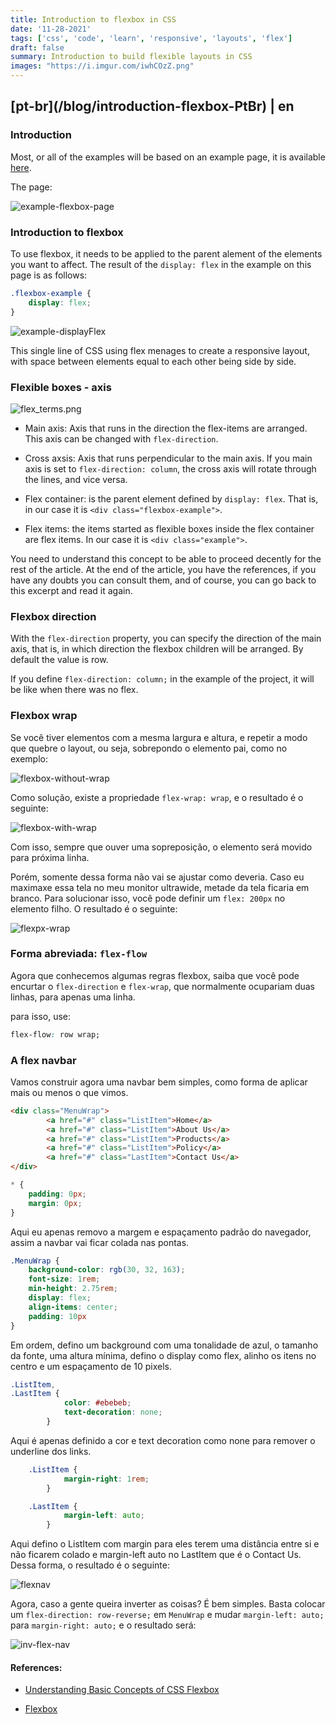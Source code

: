 ```yaml
---
title: Introduction to flexbox in CSS
date: '11-28-2021'
tags: ['css', 'code', 'learn', 'responsive', 'layouts', 'flex']
draft: false
summary: Introduction to build flexible layouts in CSS
images: "https://i.imgur.com/iwhCOzZ.png"
---
```


<h2>[pt-br](/blog/introduction-flexbox-PtBr) | en</h2>

### Introduction

Most, or all of the examples will be based on an example page, it is available [here](https://gist.github.com/vit0rr/7409ea0efdf47b56728e7125a2644cb1).

The page:

![example-flexbox-page](https://i.imgur.com/CVBWOTS.png)

### Introduction to flexbox

To use flexbox, it needs to be applied to the parent alement of the elements you want to affect. The result of the `display: flex` in the example on this page is as follows:
```css
.flexbox-example {
    display: flex;
}
```
![example-displayFlex](https://i.imgur.com/OnUZvoM.png)

This single line of CSS using flex menages to create a responsive layout, with space between elements equal to each other being side by side. 

### Flexible boxes - axis

![flex_terms.png](https://i.imgur.com/upLbBGL.png)

- Main axis: Axis that runs in the direction the flex-items are arranged. This axis can be changed with `flex-direction`.

- Cross axsis: Axis that runs perpendicular to the main axis. If you main axis is set to `flex-direction: column`, the cross axis will rotate through the lines, and vice versa.

- Flex container: is the parent element defined by `display: flex`. That is, in our case it is `<div class="flexbox-example">`.

- Flex items: the items started as flexible boxes inside the flex container are flex items. In our case it is `<div class="example">`.

You need to understand this concept to be able to proceed decently for the rest of the article. At the end of the article, you have the references, if you have any doubts you can consult them, and of course, you can go back to this excerpt and read it again.

### Flexbox direction

With the `flex-direction` property, you can specify the direction of the main axis, that is, in which direction the flexbox children will be arranged. By default the value is row.

If you define `flex-direction: column;` in the example of the project, it will be like when there was no flex.

### Flexbox wrap

Se você tiver elementos com a mesma largura e altura, e repetir a modo que quebre o layout, ou seja, sobrepondo o elemento pai, como no exemplo:

![flexbox-without-wrap](https://i.imgur.com/CoFHmht.png)

Como solução, existe a propriedade `flex-wrap: wrap`, e o resultado é o seguinte:

![flexbox-with-wrap](https://i.imgur.com/QEriUvf.png)

Com isso, sempre que ouver uma sopreposição, o elemento será movido para próxima linha.

Porém, somente dessa forma não vai se ajustar como deveria. Caso eu maximaxe essa tela no meu monitor ultrawide, metade da tela ficaria em branco. Para solucionar isso, você pode definir um `flex: 200px` no elemento filho. O resultado é o seguinte:

![flexpx-wrap](https://i.imgur.com/QrM6GSz.png)

### Forma abreviada: `flex-flow`

Agora que conhecemos algumas regras flexbox, saiba que você pode encurtar o `flex-direction` e `flex-wrap`, que normalmente ocupariam duas linhas, para apenas uma linha.

para isso, use:

```css
flex-flow: row wrap;
```

### A flex navbar

Vamos construir agora uma navbar bem simples, como forma de aplicar mais ou menos o que vimos.

```html
<div class="MenuWrap">
        <a href="#" class="ListItem">Home</a>
        <a href="#" class="ListItem">About Us</a>
        <a href="#" class="ListItem">Products</a>
        <a href="#" class="ListItem">Policy</a>
        <a href="#" class="LastItem">Contact Us</a>
</div>
```

```css
* {
    padding: 0px;
    margin: 0px;
}
```

Aqui eu apenas removo a margem e espaçamento padrão do navegador, assim a navbar vai ficar colada nas pontas.

```css 
.MenuWrap {
    background-color: rgb(30, 32, 163);
    font-size: 1rem;
    min-height: 2.75rem;
    display: flex;
    align-items: center;
    padding: 10px
}
```

Em ordem, defino um background com uma tonalidade de azul, o tamanho da fonte, uma altura mínima, defino o display como flex, alinho os itens no centro e um espaçamento de 10 pixels.

```css
.ListItem,
.LastItem {
            color: #ebebeb;
            text-decoration: none;
        }
```

Aqui é apenas definido a cor e text decoration como none para remover o underline dos links.

```css
    .ListItem {
            margin-right: 1rem;
        }

    .LastItem {
            margin-left: auto;
        }
```

Aqui defino o ListItem com margin para eles terem uma distância entre si e não ficarem colado e margin-left auto no LastItem que é o Contact Us. Dessa forma, o resultado é o seguinte:


![flexnav](https://i.imgur.com/CkZifvk.png)


Agora, caso a gente queira inverter as coisas? É bem simples. Basta colocar um `flex-direction: row-reverse;` em `MenuWrap` e mudar `margin-left: auto;` para `margin-right: auto;` e o resultado será:

![inv-flex-nav](https://i.imgur.com/P6ZxJCt.png)



#### References:

- [Understanding Basic Concepts of CSS Flexbox](https://codeburst.io/understanding-basic-concepts-of-css-flexbox-ffa657dc39c1)

- [Flexbox](https://developer.mozilla.org/pt-BR/docs/Learn/CSS/CSS_layout/Flexbox)